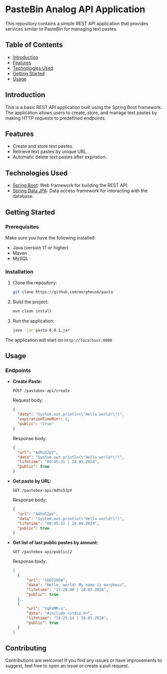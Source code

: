 # PasteBin Analog API Application

This repository contains a simple REST API application that provides services similar to PasteBin for managing text pastes.

## Table of Contents

- [Introduction](#introduction)
- [Features](#features)
- [Technologies Used](#technologies-used)
- [Getting Started](#getting-started)
- [Usage](#usage)

## Introduction

This is a basic REST API application built using the Spring Boot framework. The application allows users to create, store, and manage text pastes by making HTTP requests to predefined endpoints.

## Features

- Create and store text pastes.
- Retrieve text pastes by unique URL.
- Automatic delete text pastes after expiration.

## Technologies Used

- [Spring Boot](https://spring.io/projects/spring-boot): Web framework for building the REST API.
- [Spring Data JPA](https://spring.io/projects/spring-data-jpa): Data access framework for interacting with the database.

## Getting Started

### Prerequisites

Make sure you have the following installed:

- Java (version 17 or higher)
- Maven
- MySQL

### Installation

1. Clone the repository:

    ```bash
    git clone https://github.com/mxrpheus6/pasta
    ```

2. Build the project:

    ```bash
    mvn clean install
    ```

3. Run the application:

    ```bash
    java -jar pasta-0.0.1.jar
    ```

The application will start on `http://localhost:8080`

## Usage

### Endpoints

- **Create Paste:**

  ```http
  POST /pastebox-api/create
  ```
  Request body:
  ```JSON
  {
    "data": "System.out.println(\"Hello world!\")",
    "expirationTimeMin": 1,
    "public": "true"
  }
  ```
  Response body:
  ```JSON
  {
    "url": "Adhu52pV",
    "data": "System.out.println(\"Hello world!\")",
    "lifetime": "00:45:31 | 28.05.2024",
    "public": true
  }
  ```

- **Get paste by URL:**

  ```http
  GET /pastebox-api/Adhu52pV
  ```
  Response body:
  ```JSON
  {
    "url": "Adhu52pV",
    "data": "System.out.println(\"Hello world!\")",
    "lifetime": "00:45:31 | 28.05.2024",
    "public": true
  }
  ```

- **Get list of last public pastes by amount:**

  ```http
  GET /pastebox-api/public/2
  ```
  Response body:
  ```JSON
  [
    {
        "url": "16O72OSW",
        "data": "Hello, world! My name is mxrpheus",
        "lifetime": "15:20:40 | 28.05.2024",
        "public": true
    },
    {
        "url": "VqFXMM-s",
        "data": "#include <stdio.h>",
        "lifetime": "14:25:14 | 28.05.2024",
        "public": true
    }
  ]
  ```
  
## Contributing

Contributions are welcome! If you find any issues or have improvements to suggest, feel free to open an issue or create
a pull request.
